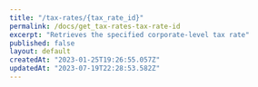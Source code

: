 ```yaml
---
title: "/tax-rates/{tax_rate_id}"
permalink: /docs/get_tax-rates-tax-rate-id
excerpt: "Retrieves the specified corporate-level tax rate"
published: false
layout: default
createdAt: "2023-01-25T19:26:55.057Z"
updatedAt: "2023-07-19T22:28:53.582Z"
---
```

